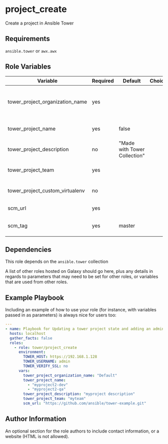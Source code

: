 project_create
=========

Create a project in Ansible Tower

Requirements
------------

`ansible.tower` or `awx.awx`

Role Variables
--------------




| Variable                | Required | Default | Choices                   | Comments                                 |
|-------------------------|----------|---------|---------------------------|------------------------------------------|
| tower_project_organization_name       | yes      |         |                           | Organization name to create project under|
| tower_project_name      | yes      | false   |                           | Project name in Tower                    |
| tower_project_description| no      | "Made with Tower Collection"  |     | Tower Project description                |
| tower_project_team      | yes      |         |                           | Team to be given use permission          |
| tower_project_custom_virtualenv | no |       |                           | Custom virtualenv for project            |
| scm_url                 | yes      |         |                           | SCM URL for project                      |
| scm_tag                 | yes      | master  |                           | SCM Branch/Tag for project               |



Dependencies
------------

This role depends on the `ansible.tower` collection

A list of other roles hosted on Galaxy should go here, plus any details in regards to parameters that may need to be set for other roles, or variables that are used from other roles.

Example Playbook
----------------

Including an example of how to use your role (for instance, with variables passed in as parameters) is always nice for users too:

```yaml
---
- name: Playbook for Updating a tower project state and adding an admin
  hosts: localhost
  gather_facts: false
  roles:
    - role: tower/project_create
      environment:
        TOWER_HOST: https://192.168.1.128
        TOWER_USERNAME: admin
        TOWER_VERIFY_SSL: no
      vars: 
        tower_project_organization_name: "Default"
        tower_project_name:
          - "myproject2-dev"
          - "myproject2-qa"
        tower_project_description: "myproject description"
        tower_project_team: "myteam"
        scm_url: "https://github.com/ansible/tower-example.git"
```

Author Information
------------------

An optional section for the role authors to include contact information, or a website (HTML is not allowed).
